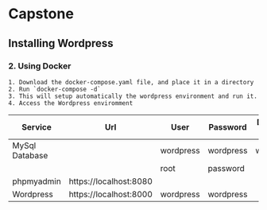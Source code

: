 # Capstone 

## Installing Wordpress

### 2. Using Docker
    1. Download the docker-compose.yaml file, and place it in a directory
    2. Run `docker-compose -d`
    3. This will setup automatically the wordpress environment and run it.
    4. Access the Wordpress enviromment
|Service|Url|User|Password|Database Name|
|--------------|----------|-----|--------|-----|
|MySql Database||wordpress|wordpress|wordpress|
|||root|password||
|phpmyadmin|https://localhost:8080||||
|Wordpress|https://localhost:8000|wordpress|wordpress||
       
